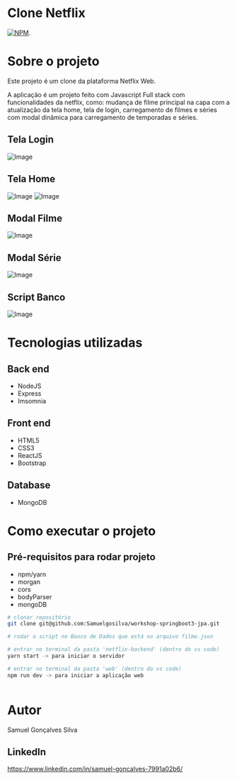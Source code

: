 # Clone Netflix
[![NPM](https://img.shields.io/npm/l/react)](https://github.com/Samuelgosilva/exemplo-readme/blob/main/LICENSE). 

# Sobre o projeto
Este projeto é um clone da plataforma Netflix Web.

A aplicação é um projeto feito com Javascript Full stack com funcionalidades da netflix, como: mudança de filme principal na capa com a atualização da tela home, 
tela de login, carregamento de filmes e séries com modal dinâmica para carregamento de temporadas e séries. 



## Tela Login
![Image](https://github.com/user-attachments/assets/d2a019db-4fd1-4bbd-b8a3-1504dd0264f0)
## Tela Home
![Image](https://github.com/user-attachments/assets/b43f73a2-622d-41bf-9814-75abc8b18fe9)
![Image](https://github.com/user-attachments/assets/ee946e1f-1e10-40bb-9105-5a356a735685)
## Modal Filme
![Image](https://github.com/user-attachments/assets/40b93a2c-a794-4bfd-9ccc-763c4bed5a4d)
## Modal Série
![Image](https://github.com/user-attachments/assets/f01b99ad-688e-42cd-a72b-0904658d6e09)
## Script Banco
![Image](https://github.com/user-attachments/assets/766d075e-d4ac-4c8d-9433-2baefe74f0b6)
# Tecnologias utilizadas
## Back end
- NodeJS
- Express
- Imsomnia

## Front end
- HTML5
- CSS3
- ReactJS
- Bootstrap
  
## Database
- MongoDB

# Como executar o projeto

## Pré-requisitos para rodar projeto
- npm/yarn
- morgan
- cors
- bodyParser
- mongoDB


```bash
# clonar repositório
git clone git@github.com:Samuelgosilva/workshop-springboot3-jpa.git

# rodar o script no Banco de Dados que está no arquivo filme.json

# entrar no terminal da pasta 'netflix-backend' (dentro do vs code)
yarn start -> para iniciar o servidor

# entrar no terminal da pasta 'web' (dentro do vs code)
npm run dev -> para iniciar a aplicação web



```

# Autor
Samuel Gonçalves Silva
## LinkedIn
https://www.linkedin.com/in/samuel-goncalves-7991a02b6/
